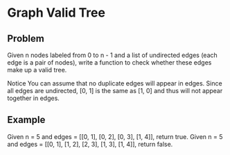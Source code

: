 Graph Valid Tree
===

## Problem

Given n nodes labeled from 0 to n - 1 and a list of undirected edges (each edge is a pair of nodes), write a function to check whether these edges make up a valid tree.

 Notice
You can assume that no duplicate edges will appear in edges. Since all edges are undirected, [0, 1] is the same as [1, 0] and thus will not appear together in edges.



## Example

Given n = 5 and edges = [[0, 1], [0, 2], [0, 3], [1, 4]], return true.
Given n = 5 and edges = [[0, 1], [1, 2], [2, 3], [1, 3], [1, 4]], return false.